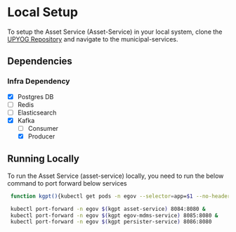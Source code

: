 # Local Setup

To setup the Asset Service (Asset-Service) in your local system, clone
the [UPYOG Repository](https://github.com/upyog/UPYOG) and navigate to the municipal-services.

## Dependencies

### Infra Dependency

- [x] Postgres DB
- [ ] Redis
- [ ] Elasticsearch
- [x] Kafka
    - [ ] Consumer
    - [x] Producer

## Running Locally

To run the Asset Service (asset-service) locally, you need to run the below command to port forward below services

```bash
 function kgpt(){kubectl get pods -n egov --selector=app=$1 --no-headers=true | head -n1 | awk '{print $1}'}

 kubectl port-forward -n egov $(kgpt asset-service) 8084:8080 &
 kubectl port-forward -n egov $(kgpt egov-mdms-service) 8085:8080 &
 kubectl port-forward -n egov $(kgpt persister-service) 8086:8080
``` 

